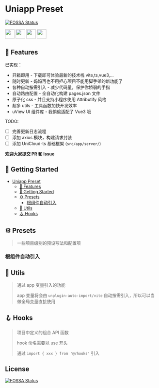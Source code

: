 # Uniapp Preset
[![FOSSA Status](https://app.fossa.com/api/projects/git%2Bgithub.com%2F4chao%2Fpreset.svg?type=shield)](https://app.fossa.com/projects/git%2Bgithub.com%2F4chao%2Fpreset?ref=badge_shield)


<div>
<img src="https://img.shields.io/badge/Vue.js-35495E?style=for-the-badge&logo=vuedotjs&logoColor=4FC08D" height="31">
<img src="https://img.shields.io/badge/Vite-B73BFE?style=for-the-badge&logo=vite&logoColor=FFD62E" height="31">
<img src="https://img.shields.io/badge/TypeScript-007ACC?style=for-the-badge&logo=typescript&logoColor=white" height="31">
<img src="https://user-images.githubusercontent.com/26431026/159439484-68970ebe-d484-4aff-a556-eb8fd6e58202.png" height="31">
</div>

## 💄 Features

已实现：

- 开箱即用 - 下载即可体验最新的技术栈 vite,ts,vue3,...
- 随时更新 - 妈妈再也不用担心项目不能用脚手架的新功能了
- 各种自动按需引入 - 减少代码量，保护你娇弱的手指
- 自动路由配置 - 全自动化构建 pages.json 文件
- 原子化 css - 并且支持小程序使用 Attributify 风格
- 超多 utils - 工具函数加快开发效率
- uView UI 组件库 - 我偷偷适配了 Vue3 哦

TODO:

- [ ] 完善更新日志流程
- [ ] 添加 axios 模块，构建请求封装
- [ ] 添加 UniCloud-ts 基础框架 (`src/app/server/`)

**欢迎大家提交 PR 和 Issue**

## 🎉 Getting Started

- [Uniapp Preset](#uniapp-preset)
  - [💄 Features](#-features)
  - [🎉 Getting Started](#-getting-started)
  - [⚙️ Presets](#️-presets)
    - [根组件自动引入](#根组件自动引入)
  - [🧰 Utils](#-utils)
  - [🪝 Hooks](#-hooks)

## ⚙️ Presets

> 一些项目级别的预设写法和配置项

### 根组件自动引入

###

## 🧰 Utils

> 通过 app 变量引入的功能
>
> app 变量将会由 `unplugin-auto-import/vite` 自动按需引入，所以可以当做全局变量直接使用

## 🪝 Hooks

> 项目中定义的组合 API 函数
>
> hook 命名需要以 use 开头
>
> 通过 `import { xxx } from '@/hooks'` 引入


## License
[![FOSSA Status](https://app.fossa.com/api/projects/git%2Bgithub.com%2F4chao%2Fpreset.svg?type=large)](https://app.fossa.com/projects/git%2Bgithub.com%2F4chao%2Fpreset?ref=badge_large)